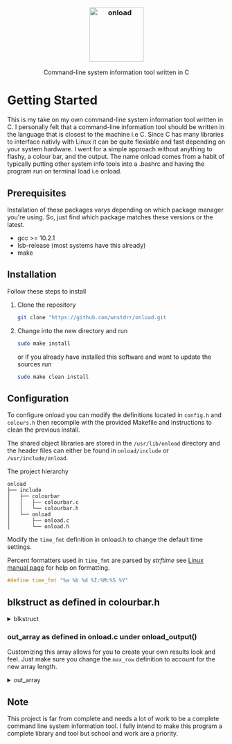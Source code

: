 <h3 align="center"><img src=https://user-images.githubusercontent.com/12807776/172698180-9a5df392-656e-4c80-91d2-468d6b38e238.png alt="onload" title="onload example" height="125px"></h3>

<p align="center">Command-line system information tool written in C<p>

<h1 align="left">Getting Started</h1>
<p>This is my take on my own command-line system information tool written in C. I personally felt that a command-line information tool should be written in the language that is closest to the machine i.e C. Since C has many libraries to interface nativly with Linux it can be quite flexiable and fast depending on your system hardware. I went for a simple approach without anything to flashy, a colour bar, and the output. The name onload comes from a habit of typically putting other system info tools into a .bashrc and having the program run on terminal load i.e onload.</p>

<h2 align="left">Prerequisites</h2>
Installation of these packages varys depending on which package manager you're using. So, just find which package matches these versions or the latest.

  * gcc >= 10.2.1
  * lsb-release (most systems have this already)
  * make

<h2 align="left">Installation</h2> 
Follow these steps to install

1. Clone the repository 
   ```sh
   git clone "https://github.com/wnstdrr/onload.git
   ```
2. Change into the new directory and run
   ```sh
   sudo make install
   ```
   or if you already have installed this software and want to update the sources run
   ```sh
   sudo make clean install
   ```

<h2 align="left">Configuration</h2>

To configure onload you can modify the definitions located in
`config.h` and `colours.h` then recompile with the provided Makefile and instructions to clean the previous install.

The shared object libraries are stored in the `/usr/lib/onload` directory and the header files can either be found in `onload/include` or `/usr/include/onload`.

The project hierarchy

```
onload
├── include
│   ├── colourbar
│   │   ├── colourbar.c
│   │   └── colourbar.h
│   └── onload
│       ├── onload.c
│       └── onload.h
```

Modify the `time_fmt` definition in onload.h to change the default time settings.
 
Percent formatters used in `time_fmt` are parsed by *strftime* see [Linux manual page](https://man7.org/linux/man-pages/man3/strftime.3.html) for help on formatting.

```c
#define time_fmt "%a %b %d %I:%M:%S %Y"
```
 
<h2 align="left">blkstruct as defined in colourbar.h</h2>
<details>
<summary>blkstruct</summary>

```c
                          /* background     style  endline*/
blk blkstruct = { .blk = { { dark,          block, reset },
                           { light_red,     block, reset },
                           { dark_green,    block, reset },
                           { dark_yellow,   block, reset },
                           { dark_blue,     block, reset },
                           { dark_magenta,  block, reset },
                           { dark_cyan,     block, reset },
                           { light_white,   block, reset },
                           { light,         block, reset },
                           { dark_red,      block, reset },
                           { light_green,   block, reset },
                           { light_yellow,  block, reset },
                           { light_blue,    block, reset },
                           { light_magenta, block, reset },
                           { light_cyan,    block, reset },
                           { dark_white,    block, reset } } };
```
</details>

<h3 align="left">out_array as defined in onload.c under onload_output()</h3>

Customizing this array allows for you to create your own results look and feel.
Just make sure you change the `max_row` definition to account for the new array length.

<details>
<summary>out_array</summary>

```c
const char *out_array[][max_row] = {
        {completion, " ", "OS     ", seperator_colour, seperator, reset, " ", info->dist},
        {completion, " ", "Kernel ", seperator_colour, seperator, reset, " ", info->kernel},
        {completion, " ", "Term   ", seperator_colour, seperator, reset, " ", info->term},
        {completion, " ", "Date   ", seperator_colour, seperator, reset, " ", info->date},
        {completion, " ", "Uptime ", seperator_colour, seperator, reset, " ", info->sysup},
        {completion, " ", "Desk   ", seperator_colour, seperator, reset, " ", info->desk},
        {completion, " ", "Pkgs   ", seperator_colour, seperator, reset, " ", info->pkgs},
};
```
</details>

<h2 align="left">Note</h2>

This project is far from complete and needs a lot of work to be a complete
command line system information tool.
I fully intend to make this program a complete library and tool but school and work are a priority.
